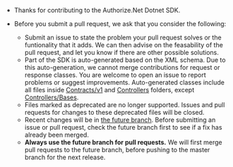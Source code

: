 + Thanks for contributing to the Authorize.Net Dotnet SDK.

+ Before you submit a pull request, we ask that you consider the following:

     - Submit an issue to state the problem your pull request solves or the funtionality that it adds. We can then advise on the feasability of the pull request, and let you know if there are other possible solutions.
     - Part of the SDK is auto-generated based on the XML schema. Due to this auto-generation, we cannot merge contributions for request or response classes. You are welcome to open an issue to report problems or suggest improvements. Auto-generated classes include all files inside [Contracts/v1](https://github.com/AuthorizeNet/sdk-dotnet/tree/master/Authorize.NET/Api/Contracts/V1)  and [Controllers](https://github.com/AuthorizeNet/sdk-dotnet/tree/master/Authorize.NET/Api/Controllers) folders, except [Controllers/Bases](https://github.com/AuthorizeNet/sdk-dotnet/tree/master/Authorize.NET/Api/Controllers/Bases).
     - Files marked as deprecated are no longer supported. Issues and pull requests for changes to these deprecated files will be closed.
     - Recent changes will be in [the future branch](https://github.com/AuthorizeNet/sdk-dotnet/tree/future). Before submitting an issue or pull request, check the future branch first to see if a fix has already been merged.
     - **Always use the future branch for pull requests.** We will first merge pull requests to the future branch, before pushing to the master branch for the next release.